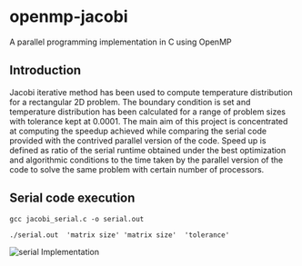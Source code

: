 # openmp-jacobi
A parallel programming implementation in C using OpenMP

## Introduction
Jacobi iterative method has been used to compute temperature distribution for a rectangular 2D problem. The boundary condition is set and temperature distribution has been calculated for a range of problem sizes with tolerance kept at 0.0001.
The main aim of this project is concentrated at computing the speedup achieved while comparing the serial code provided with the contrived parallel version of the code.
Speed up is defined as ratio of the serial runtime obtained under the best optimization and algorithmic conditions to the time taken by the parallel version of the code to solve the same problem with certain number of processors.    


## Serial code execution

`gcc jacobi_serial.c -o serial.out`

`./serial.out  'matrix size' 'matrix size'  'tolerance'`

![serial Implementation](https://github.com/ashish10alex/openmp-jacobi/blob/master/images/Serial_graph.PNG)
